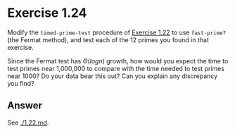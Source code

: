 # Exercise 1.24

Modify the `timed-prime-test` procedure of [Exercise 1.22](./1.22.md) to use
`fast-prime?` (the Fermat method), and test each of the 12 primes you found in
that exercise.

Since the Fermat test has $\Theta(log n)$ growth, how would you expect the time
to test primes near 1,000,000 to compare with the time needed to test primes
near 1000? Do your data bear this out? Can you explain any discrepancy you find?

## Answer

See [./1.22.md](./1.22.md).
